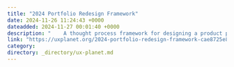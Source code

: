 ```yaml
---
title: "2024 Portfolio Redesign Framework"
date: 2024-11-26 11:24:43 +0000
dateadded: 2024-11-27 00:01:40 +0000
description: "    A thought process framework for designing a product portfolio  Continue reading on UX Planet »  "
link: "https://uxplanet.org/2024-portfolio-redesign-framework-cae8725e8567?source=rss----819cc2aaeee0---4"
category:
directory: _directory/ux-planet.md
---
```

